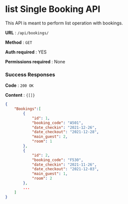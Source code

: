 # list Single Booking API

This API is meant to perform list operation with bookings.

**URL** : `/api/bookings/`

**Method** : `GET`

**Auth required** : YES

**Permissions required** : None

### Success Responses

**Code** : `200 OK`

**Content** : `{[]}`

```json
{
    "Bookings":[
        {
            "id": 1,
            "booking_code": "A501",
            "date_checkin": "2021-12-26",
            "date_checkout": "2021-12-28",
            "main_guest": 2,
            "room": 1
        },
        {
            "id": 2,
            "booking_code": "F530",
            "date_checkin": "2021-11-26",
            "date_checkout": "2021-12-03",
            "main_guest": 1,
            "room": 2
        },
        ...
    ]
}
```